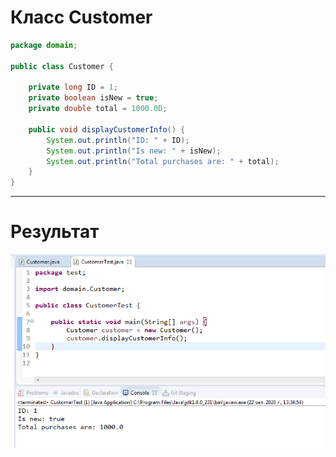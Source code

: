 # Класс Customer

```java
package domain;

public class Customer {
	
	private long ID = 1;
	private boolean isNew = true;
	private double total = 1000.0D;
	
	public void displayCustomerInfo() {
		System.out.println("ID: " + ID);
		System.out.println("Is new: " + isNew);
		System.out.println("Total purchases are: " + total);
	}
}
```

---
# Результат

![Result](https://github.com/ppc-ntu-khpi/34---classes-and-modifiers-coldbeatz/blob/main/Solution/done.png)
